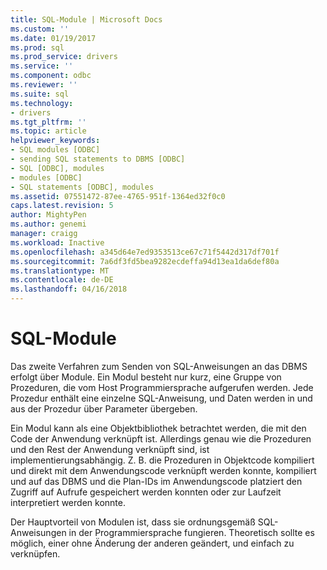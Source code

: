 ```yaml
---
title: SQL-Module | Microsoft Docs
ms.custom: ''
ms.date: 01/19/2017
ms.prod: sql
ms.prod_service: drivers
ms.service: ''
ms.component: odbc
ms.reviewer: ''
ms.suite: sql
ms.technology:
- drivers
ms.tgt_pltfrm: ''
ms.topic: article
helpviewer_keywords:
- SQL modules [ODBC]
- sending SQL statements to DBMS [ODBC]
- SQL [ODBC], modules
- modules [ODBC]
- SQL statements [ODBC], modules
ms.assetid: 07551472-87ee-4765-951f-1364ed32f0c0
caps.latest.revision: 5
author: MightyPen
ms.author: genemi
manager: craigg
ms.workload: Inactive
ms.openlocfilehash: a345d64e7ed9353513ce67c71f5442d317df701f
ms.sourcegitcommit: 7a6df3fd5bea9282ecdeffa94d13ea1da6def80a
ms.translationtype: MT
ms.contentlocale: de-DE
ms.lasthandoff: 04/16/2018
---
```

# <a name="sql-modules"></a>SQL-Module
Das zweite Verfahren zum Senden von SQL-Anweisungen an das DBMS erfolgt über Module. Ein Modul besteht nur kurz, eine Gruppe von Prozeduren, die vom Host Programmiersprache aufgerufen werden. Jede Prozedur enthält eine einzelne SQL-Anweisung, und Daten werden in und aus der Prozedur über Parameter übergeben.  
  
 Ein Modul kann als eine Objektbibliothek betrachtet werden, die mit den Code der Anwendung verknüpft ist. Allerdings genau wie die Prozeduren und den Rest der Anwendung verknüpft sind, ist implementierungsabhängig. Z. B. die Prozeduren in Objektcode kompiliert und direkt mit dem Anwendungscode verknüpft werden konnte, kompiliert und auf das DBMS und die Plan-IDs im Anwendungscode platziert den Zugriff auf Aufrufe gespeichert werden konnten oder zur Laufzeit interpretiert werden konnte.  
  
 Der Hauptvorteil von Modulen ist, dass sie ordnungsgemäß SQL-Anweisungen in der Programmiersprache fungieren. Theoretisch sollte es möglich, einer ohne Änderung der anderen geändert, und einfach zu verknüpfen.

